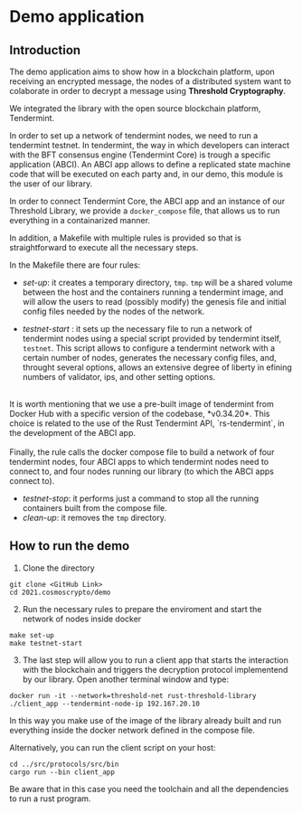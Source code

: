 # Demo application 

## Introduction 

The demo application aims to show how in a blockchain platform, upon receiving an encrypted message, the nodes of a distributed system want to 
colaborate in order to decrypt a message using **Threshold Cryptography**. 

We integrated the library with the open source blockchain platform, Tendermint. 

In order to set up a network of tendermint nodes, we need to run a tendermint testnet. 
In tendermint, the way in which developers can interact with the BFT consensus engine (Tendermint Core) is trough a specific application (ABCI). 
An ABCI app allows to define a replicated state machine code that will be executed on each party and, in our demo, this module is the user of our library. 

In order to connect Tendermint Core, the ABCI app and an instance of our Threshold Library, we provide a `docker_compose` file, that allows us to run everything in a containarized manner. 

In addition, a Makefile with multiple rules is provided so that is straightforward to execute all the necessary steps. 

In the Makefile there are four rules: 

- *set-up*: it creates a temporary directory, `tmp`. `tmp` will be a shared volume between the host and the containers running a tendermint image, and will allow the users to read (possibly modify) the genesis file and initial config files needed by the nodes of the network.

- *testnet-start* : it sets up the necessary file to run a network of tendermint nodes using a special script provided by tendermint itself, `testnet`. This script allows to configure a tendermint network with a certain number of nodes, generates the necessary config files, and, throught several options, allows an extensive degree of liberty in efining numbers of validator, ips, and other setting options. <br>
<br>
It is worth mentioning that we use a pre-built image of tendermint from Docker Hub with a specific version of the codebase, *v0.34.20*. This choice is related to the use of the Rust Tendermint API, `rs-tendermint`, in the development of the ABCI app.  <br>
<br>
Finally, the rule calls the docker compose file to build a network of four tendermint nodes, four ABCI apps to which tendermint nodes need to connect to, and four nodes running our library (to which the ABCI apps connect to).   

- *testnet-stop*: it performs just a command to stop all the running containers built from the compose file. 
- *clean-up*: it removes the `tmp` directory. 

## How to run the demo 

1) Clone the directory <br> 
```
git clone <GitHub Link>
cd 2021.cosmoscrypto/demo
```
2) Run the necessary rules to prepare the enviroment and start the network of nodes inside docker <br>
```
make set-up
make testnet-start
```
3) The last step will allow you to run a client app that starts the interaction with the blockchain and triggers the decryption protocol implementend by our library. Open another terminal window and type: <br>
```
docker run -it --network=threshold-net rust-threshold-library ./client_app --tendermint-node-ip 192.167.20.10
```
In this way you make use of the image of the library already built and run everything inside the docker network defined in the compose file. 

Alternatively, you can run the client script on your host: 
```
cd ../src/protocols/src/bin
cargo run --bin client_app
```

Be aware that in this case you need the toolchain and all the dependencies to run a rust program.  


  
<!-- - explain why we need the dir tmp 
- explain how to start the testnet and which are the parameters involved (explain the problem with the RPC server)
- explain why we need the clean-up rule  -->
